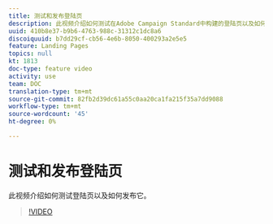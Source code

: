 ```yaml
---
title: 测试和发布登陆页
description: 此视频介绍如何测试在Adobe Campaign Standard中构建的登陆页以及如何发布它。
uuid: 410b8e37-b9b6-4763-988c-31312c1dc8a6
discoiquuid: b7dd29cf-cb56-4e6b-8050-400293a2e5e5
feature: Landing Pages
topics: null
kt: 1813
doc-type: feature video
activity: use
team: DOC
translation-type: tm+mt
source-git-commit: 82fb2d39dc61a55c0aa20ca1fa215f35a7dd9088
workflow-type: tm+mt
source-wordcount: '45'
ht-degree: 0%

---
```



# 测试和发布登陆页

此视频介绍如何测试登陆页以及如何发布它。

>[!VIDEO](https://video.tv.adobe.com/v/24092?quality=12)
